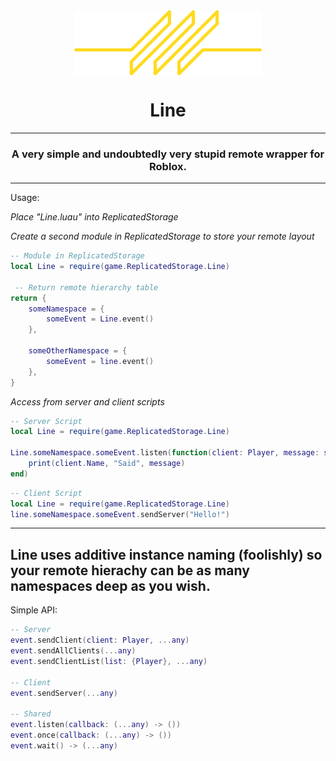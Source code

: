 <div align="center">
	<img align="center" src="./media/lineLogo.png" width=300>

# Line
---
### A very simple and undoubtedly very stupid remote wrapper for Roblox.
---
</div>

Usage:

*Place "Line.luau" into ReplicatedStorage*

*Create a second module in ReplicatedStorage to store your remote layout*
```lua
-- Module in ReplicatedStorage
local Line = require(game.ReplicatedStorage.Line)

 -- Return remote hierarchy table
return {
	someNamespace = {
		someEvent = Line.event()
	},

	someOtherNamespace = {
		someEvent = line.event()
	},
}
```

*Access from server and client scripts*
```lua
-- Server Script
local Line = require(game.ReplicatedStorage.Line)

Line.someNamespace.someEvent.listen(function(client: Player, message: string)
	print(client.Name, "Said", message)
end)
```
```lua
-- Client Script
local Line = require(game.ReplicatedStorage.Line)
line.someNamespace.someEvent.sendServer("Hello!")
```
---

Line uses additive instance naming (foolishly) so your remote hierachy can be as many namespaces deep as you wish.
---
Simple API:
```lua
-- Server
event.sendClient(client: Player, ...any)
event.sendAllClients(...any)
event.sendClientList(list: {Player}, ...any)

-- Client
event.sendServer(...any)

-- Shared
event.listen(callback: (...any) -> ())
event.once(callback: (...any) -> ())
event.wait() -> (...any)
```